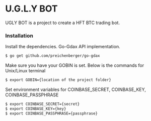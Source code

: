# U.G.L.Y BOT

UGLY BOT is a project to create a HFT BTC trading bot.
### Installation

Install the dependencies. Go-Gdax API implementation.

```sh
$ go get github.com/preichenberger/go-gdax
```

Make sure you have your GOBIN is set.
Below is the commands for Unix/Linux terminal

```sh
$ export GOBIN={location of the project folder}
```

Set environment variables for COINBASE_SECRET, COINBASE_KEY, COINBASE_PASSPHRASE

```sh
$ export COINBASE_SECRET={secret}
$ export COINBASE_KEY={key}
$ export COINBASE_PASSPHRASE={passphrase}
```
